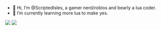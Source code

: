 - 👋 Hi, I’m @ScriptedIsles, a gamer nerd/roblos and bearly a lua coder.
- 🌱 I’m currently learning more lua to make yes.



![](http://github-profile-summary-cards.vercel.app/api/cards/profile-details?username=scriptedisles&theme=dracula)
![](https://yc.besties.house/embed/last/cxldbreeze?force-theme=dark&autorefresh=30)


